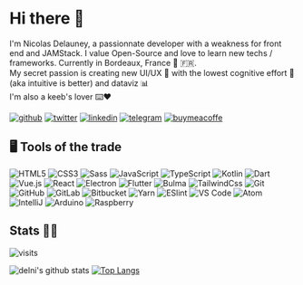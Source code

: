 # Hi there 👋 

I'm Nicolas Delauney, a passionnate developer with a weakness for front end and JAMStack. I value Open-Source and love to learn new techs / frameworks. Currently in Bordeaux, France :wine_glass: 🇫🇷.  
My secret passion is creating new UI/UX 🎨 with the lowest cognitive effort 🧠 (aka intuitive is better) and dataviz 📊  
I'm also a keeb's lover ⌨️❤️  

[![github](https://img.shields.io/badge/-Delni-%23000?style=flat-square&logo=github&logoColor=ffffff)](https://github.com/Delni)
[![twitter](https://img.shields.io/badge/-Delni__-%231DA1F2?style=flat-square&logo=twitter&logoColor=ffffff)](https://twitter.com/Delni_)
[![linkedin](https://img.shields.io/badge/-Nicolas_Delauney-%230077B5?style=flat-square&logo=linkedin&logoColor=ffffff)](www.linkedin.com/in/nicolas-delauney-b7849a113)
[![telegram](https://img.shields.io/badge/-delni144-%232CA5E0?style=flat-square&logo=telegram&logoColor=ffffff)](https://t.me/delni144)
[![buymeacoffe](https://img.shields.io/badge/-Delni-%23FF813F?style=flat-square&logo=buy-me-a-coffee&logoColor=ffffff)](https://www.buymeacoffee.com/Delni)

## 🖥 Tools of the trade
![HTML5](https://img.shields.io/badge/-HTML5-%23E44D27?style=flat&logo=html5&logoColor=ffffff)
![CSS3](https://img.shields.io/badge/-CSS3-%231572B6?style=flat&logo=css3)
![Sass](https://img.shields.io/badge/-Sass-%23CC6699?style=flat&logo=sass&logoColor=ffffff)
![JavaScript](https://img.shields.io/badge/-JavaScript-%23FFCE5A?style=flat&logo=javascript&logoColor=ffffff)
![TypeScript](https://img.shields.io/badge/-TypeScript-%23007ACC?style=flat&logo=typescript&logoColor=ffffff)
![Kotlin](https://img.shields.io/badge/-Kotlin-%230095D5?style=flat&logo=kotlin&logoColor=ffffff)
![Dart](https://img.shields.io/badge/-Dart-%230175C2?style=flat&logo=dart)
![Vue.js](https://img.shields.io/badge/-Vue.js-%232c3e50?style=flat&logo=Vue.js)
![React](https://img.shields.io/badge/-React-%23282C34?style=flat&logo=react)
![Electron](https://img.shields.io/badge/-Electron-%232B2E3B?style=flat&logo=electron)
![Flutter](https://img.shields.io/badge/-Flutter-%2302569B?style=flat&logo=flutter)
![Bulma](https://img.shields.io/badge/-Bulma-%231a202c?style=flat&logo=bulma)
![TailwindCss](https://img.shields.io/badge/-TailwindCss-%231a202c?style=flat&logo=tailwind-css)
![Git](https://img.shields.io/badge/-Git-%23F05032?style=flat&logo=git&logoColor=ffffff)
![GitHub](https://img.shields.io/badge/-GitHub-%23181717?style=flat&logo=github)
![GitLab](https://img.shields.io/badge/-GitLab-%23F05032?style=flat&logo=gitlab&logoColor=ffffff)
![Bitbucket](https://img.shields.io/badge/-Bitbucket-%230052CC?style=flat&logo=bitbucket)
![Yarn](https://img.shields.io/badge/-Yarn-%232C8EBB?style=flat&logo=yarn&logoColor=ffffff)
![ESlint](https://img.shields.io/badge/-ESLint-%234B32C3?style=flat&logo=eslint)
![VS Code](https://img.shields.io/badge/-VSCode-%23007ACC?style=flat&logo=visual-studio-code)
![Atom](https://img.shields.io/badge/-Atom-%2366595C?style=flat&logo=atom)
![IntelliJ](https://img.shields.io/badge/-IntelliJ%20Idea-%23000000?style=flat&logo=intellij-idea)
![Arduino](https://img.shields.io/badge/-Arduino-%2300979D?style=flat&logo=arduino&logoColor=ffffff)
![Raspberry](https://img.shields.io/badge/-Raspberry%20Pi-%23C51A4A?style=flat&logo=raspberry-pi)

## Stats 👨‍💻

![visits](https://badges.pufler.dev/visits/Delni/Delni)  

![delni's github stats](https://github-readme-stats.vercel.app/api?username=delni&show_icons=true&count_private=true)
[![Top Langs](https://github-readme-stats.vercel.app/api/top-langs/?username=delni&layout=compact?hide=php)](https://github.com/delni/)

<!--
**Delni/Delni** is a ✨ _special_ ✨ repository because its `README.md` (this file) appears on your GitHub profile.

Here are some ideas to get you started:

- 🔭 I’m currently working on ...
- 🌱 I’m currently learning ...
- 👯 I’m looking to collaborate on ...
- 🤔 I’m looking for help with ...
- 💬 Ask me about ...
- 📫 How to reach me: ...
- 😄 Pronouns: ...
- ⚡ Fun fact: ...
-->
